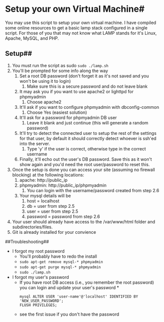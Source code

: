 # Setup your own Virtual Machine#
You may use this script to setup your own virtual machine.
I have compiled some online resources to get a basic lamp stack configured in a single script.
For those of you that may not know what LAMP stands for it's Linux, Apache, MySQL, and PHP.

## Setup##
1. You must run the script as sudo
```sudo ./lamp.sh```
2. You'll be prompted for some info along the way
	1. Set a root DB password (don't forget it as it's not saved and you won't be using it to login)
		1. Make sure this is a secure password and do not leave blank
	2. It may ask you if you want to use apache2 or lighttpd for phpmyadmin
		1. Choose apache2
	3. It'll ask if you want to configure phpmyadmin with dbconfig-common
		1. Choose Yes (easiest solution)
	4. It'll ask for a password for phpmyadmin DB user
		1. Leave it blank and just continue (this will generate a random password)
	5. It'll try to detect the connected user to setup the rest of the settings for that user, by default it should correctly detect whoever is ssh'ed into the server.
		1. Type 'y' if the user is correct, otherwise type in the correct username
	6. Finally, it'll echo out the user's DB password. Save this as it won't show again and you'd need the root user/password to reset this.
3. Once the setup is done you can access your site (assuming no firewall blocking) at the following locations:
	1. apache: http://public_ip
	2. phpmyadmin: http://public_ip/phpmyadmin
		1. You can login with the username/password created from step 2.6
	3. Your mysql details will be
		1. host = localhost
		2. db = user from step 2.5
		3. user = user from step 2.5
		4. password = password from step 2.6
4. Your user should already have access to the /var/www/html folder and subdirectories/files.
5. Git is already installed for your convience

##Troubleshooting##
* I forgot my root password
	* You'll probably have to redo the install
	* `sudo apt-get remove mysql-* phpmyadmin`
	* `sudo apt-get purge mysql-* phpmyadmin`
	* `sudo ./lamp.sh`
* I forgot my user's password
	* If you have root DB access (i.e., you remember the root password) you can login and update your user's password 
		*  
		```mysql
		mysql ALTER USER 'user-name'@'localhost' IDENTIFIED BY 'NEW_USER_PASSWORD';
		FLUSH PRIVILEGES;
		```
	* see the first issue if you don't have the password
